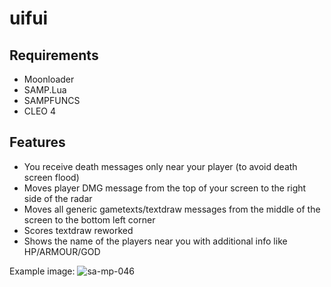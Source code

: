 # uifui
## Requirements
- Moonloader
- SAMP.Lua
- SAMPFUNCS
- CLEO 4

## Features
- You receive death messages only near your player (to avoid death screen flood)
- Moves player DMG message from the top of your screen to the right side of the radar
- Moves all generic gametexts/textdraw messages from the middle of the screen to the bottom left corner
- Scores textdraw reworked
- Shows the name of the players near you with additional info like HP/ARMOUR/GOD

Example image:
![sa-mp-046](https://user-images.githubusercontent.com/10908255/160299456-5324bd57-4875-44cf-9f75-1cfea48c1598.png)
